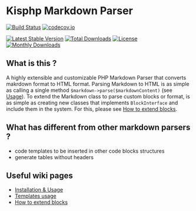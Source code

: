 # Kisphp Markdown Parser

[![Build Status](https://travis-ci.org/kisphp/markdown-parser.svg?branch=master)](https://travis-ci.org/kisphp/markdown-parser)
[![codecov.io](https://codecov.io/github/kisphp/markdown-parser/coverage.svg?branch=master)](https://codecov.io/github/kisphp/markdown-parser?branch=master)

[![Latest Stable Version](https://poser.pugx.org/kisphp/markdown-parser/v/stable)](https://packagist.org/packages/kisphp/markdown-parser)
[![Total Downloads](https://poser.pugx.org/kisphp/markdown-parser/downloads)](https://packagist.org/packages/kisphp/markdown-parser)
[![License](https://poser.pugx.org/kisphp/markdown-parser/license)](https://packagist.org/packages/kisphp/markdown-parser)
[![Monthly Downloads](https://poser.pugx.org/kisphp/markdown-parser/d/monthly)](https://packagist.org/packages/kisphp/markdown-parser)

## What is this ?

A highly extensible and customizable PHP Markdown Parser that converts makrdown format to HTML format.
Parsing Markdown to HTML is as simple as calling a single method `$markdown->parse($markdownContent)` (see [Usage](https://github.com/kisphp/markdown-parser/wiki)).
To extend the Markdown class to parse custom blocks or format, is as simple as creating new classes that implements `BlockInterface` and include them in the system.
For this, please see [How to extend blocks](https://github.com/kisphp/markdown-parser/wiki/Blocks-Extension-Points).

## What has different from other markdown parsers ?
- code templates to be inserted in other code blocks structures
- generate tables without headers

## Useful wiki pages

- [Installation &amp; Usage](https://github.com/kisphp/markdown-parser/wiki)
- [Templates usage](https://github.com/kisphp/markdown-parser/wiki/Template-blocks)
- [How to extend blocks](https://github.com/kisphp/markdown-parser/wiki/Blocks-Extension-Points)
